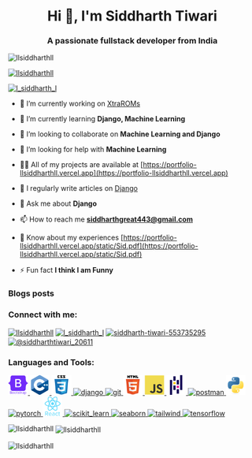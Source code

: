 <h1 align="center">Hi 👋, I'm Siddharth Tiwari</h1>
<h3 align="center">A passionate fullstack developer from India</h3>

<p align="left"> <img src="https://komarev.com/ghpvc/?username=llsiddharthll&label=Profile%20views&color=0e75b6&style=flat" alt="llsiddharthll" /> </p>

<p align="left"> <a href="https://github.com/ryo-ma/github-profile-trophy"><img src="https://github-profile-trophy.vercel.app/?username=llsiddharthll&column=5&margin-w=15&margin-h=15" alt="llsiddharthll" /></a> </p>

<p align="left"> <a href="https://twitter.com/l_siddharth_l" target="blank"><img src="https://img.shields.io/twitter/follow/l_siddharth_l?logo=twitter&style=for-the-badge" alt="l_siddharth_l" /></a> </p>

- 🔭 I’m currently working on [XtraROMs](https://llsiddharthll.pythonanywhere.com)

- 🌱 I’m currently learning **Django, Machine Learning**

- 👯 I’m looking to collaborate on **Machine Learning and Django**

- 🤝 I’m looking for help with **Machine Learning**

- 👨‍💻 All of my projects are available at [https://portfolio-llsiddharthll.vercel.app](https://portfolio-llsiddharthll.vercel.app)

- 📝 I regularly write articles on [Django](Django)

- 💬 Ask me about **Django**

- 📫 How to reach me **siddharthgreat443@gmail.com**

- 📄 Know about my experiences [https://portfolio-llsiddharthll.vercel.app/static/Sid.pdf](https://portfolio-llsiddharthll.vercel.app/static/Sid.pdf)

- ⚡ Fun fact **I think I am Funny**

### Blogs posts
<!-- BLOG-POST-LIST:START -->
<!-- BLOG-POST-LIST:END -->

<h3 align="left">Connect with me:</h3>
<p align="left">
<a href="https://dev.to/llsiddharthll" target="blank"><img align="center" src="https://raw.githubusercontent.com/rahuldkjain/github-profile-readme-generator/master/src/images/icons/Social/devto.svg" alt="llsiddharthll" height="30" width="40" /></a>
<a href="https://twitter.com/l_siddharth_l" target="blank"><img align="center" src="https://raw.githubusercontent.com/rahuldkjain/github-profile-readme-generator/master/src/images/icons/Social/twitter.svg" alt="l_siddharth_l" height="30" width="40" /></a>
<a href="https://linkedin.com/in/siddharth-tiwari-553735295" target="blank"><img align="center" src="https://raw.githubusercontent.com/rahuldkjain/github-profile-readme-generator/master/src/images/icons/Social/linked-in-alt.svg" alt="siddharth-tiwari-553735295" height="30" width="40" /></a>
<a href="https://medium.com/@siddharthtiwari_20611" target="blank"><img align="center" src="https://raw.githubusercontent.com/rahuldkjain/github-profile-readme-generator/master/src/images/icons/Social/medium.svg" alt="@siddharthtiwari_20611" height="30" width="40" /></a>
</p>

<h3 align="left">Languages and Tools:</h3>
<p align="left"> <a href="https://getbootstrap.com" target="_blank" rel="noreferrer"> <img src="https://raw.githubusercontent.com/devicons/devicon/master/icons/bootstrap/bootstrap-plain-wordmark.svg" alt="bootstrap" width="40" height="40"/> </a> <a href="https://www.w3schools.com/cpp/" target="_blank" rel="noreferrer"> <img src="https://raw.githubusercontent.com/devicons/devicon/master/icons/cplusplus/cplusplus-original.svg" alt="cplusplus" width="40" height="40"/> </a> <a href="https://www.w3schools.com/css/" target="_blank" rel="noreferrer"> <img src="https://raw.githubusercontent.com/devicons/devicon/master/icons/css3/css3-original-wordmark.svg" alt="css3" width="40" height="40"/> </a> <a href="https://www.djangoproject.com/" target="_blank" rel="noreferrer"> <img src="https://cdn.worldvectorlogo.com/logos/django.svg" alt="django" width="40" height="40"/> </a> <a href="https://git-scm.com/" target="_blank" rel="noreferrer"> <img src="https://www.vectorlogo.zone/logos/git-scm/git-scm-icon.svg" alt="git" width="40" height="40"/> </a> <a href="https://www.w3.org/html/" target="_blank" rel="noreferrer"> <img src="https://raw.githubusercontent.com/devicons/devicon/master/icons/html5/html5-original-wordmark.svg" alt="html5" width="40" height="40"/> </a> <a href="https://developer.mozilla.org/en-US/docs/Web/JavaScript" target="_blank" rel="noreferrer"> <img src="https://raw.githubusercontent.com/devicons/devicon/master/icons/javascript/javascript-original.svg" alt="javascript" width="40" height="40"/> </a> <a href="https://pandas.pydata.org/" target="_blank" rel="noreferrer"> <img src="https://raw.githubusercontent.com/devicons/devicon/2ae2a900d2f041da66e950e4d48052658d850630/icons/pandas/pandas-original.svg" alt="pandas" width="40" height="40"/> </a> <a href="https://postman.com" target="_blank" rel="noreferrer"> <img src="https://www.vectorlogo.zone/logos/getpostman/getpostman-icon.svg" alt="postman" width="40" height="40"/> </a> <a href="https://www.python.org" target="_blank" rel="noreferrer"> <img src="https://raw.githubusercontent.com/devicons/devicon/master/icons/python/python-original.svg" alt="python" width="40" height="40"/> </a> <a href="https://pytorch.org/" target="_blank" rel="noreferrer"> <img src="https://www.vectorlogo.zone/logos/pytorch/pytorch-icon.svg" alt="pytorch" width="40" height="40"/> </a> <a href="https://reactjs.org/" target="_blank" rel="noreferrer"> <img src="https://raw.githubusercontent.com/devicons/devicon/master/icons/react/react-original-wordmark.svg" alt="react" width="40" height="40"/> </a> <a href="https://scikit-learn.org/" target="_blank" rel="noreferrer"> <img src="https://upload.wikimedia.org/wikipedia/commons/0/05/Scikit_learn_logo_small.svg" alt="scikit_learn" width="40" height="40"/> </a> <a href="https://seaborn.pydata.org/" target="_blank" rel="noreferrer"> <img src="https://seaborn.pydata.org/_images/logo-mark-lightbg.svg" alt="seaborn" width="40" height="40"/> </a> <a href="https://tailwindcss.com/" target="_blank" rel="noreferrer"> <img src="https://www.vectorlogo.zone/logos/tailwindcss/tailwindcss-icon.svg" alt="tailwind" width="40" height="40"/> </a> <a href="https://www.tensorflow.org" target="_blank" rel="noreferrer"> <img src="https://www.vectorlogo.zone/logos/tensorflow/tensorflow-icon.svg" alt="tensorflow" width="40" height="40"/> </a> </p>

<p><img align="left" src="https://github-readme-stats.vercel.app/api/top-langs?username=llsiddharthll&show_icons=true&locale=en&layout=compact" alt="llsiddharthll" /></p>

<p>&nbsp;<img align="center" src="https://github-readme-stats.vercel.app/api?username=llsiddharthll&show_icons=true&locale=en" alt="llsiddharthll" /></p>

<p><img align="center" src="https://github-readme-streak-stats.herokuapp.com/?user=llsiddharthll&" alt="llsiddharthll" /></p>

<!-- BLOG-POST-LIST:START -->
<!-- BLOG-POST-LIST:END -->
